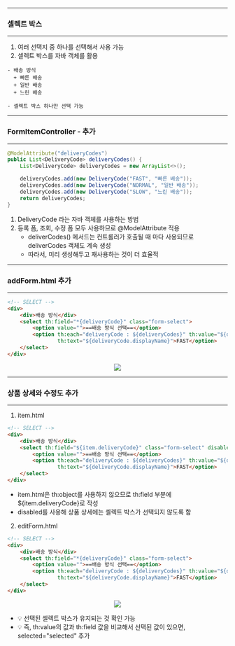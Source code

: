 -----
### 셀렉트 박스
-----
1. 여러 선택지 중 하나를 선택해서 사용 가능
2. 셀렉트 박스를 자바 객체를 활용
```
- 배송 방식
  + 빠른 배송
  + 일반 배송
  + 느린 배송

- 셀렉트 박스 하나만 선택 가능
```

-----
### FormItemController - 추가
-----
```java
@ModelAttribute("deliveryCodes")
public List<DeliveryCode> deliveryCodes() {
    List<DeliveryCode> deliveryCodes = new ArrayList<>();

    deliveryCodes.add(new DeliveryCode("FAST", "빠른 배송"));
    deliveryCodes.add(new DeliveryCode("NORMAL", "일반 배송"));
    deliveryCodes.add(new DeliveryCode("SLOW", "느린 배송"));
    return deliveryCodes;
}
```

1. DeliveryCode 라는 자바 객체를 사용하는 방법
2. 등록 폼, 조회, 수정 폼 모두 사용하므로 @ModelAttribute 적용
   - deliverCodes() 메서드는 컨트롤러가 호출될 때 마다 사용되므로 deliverCodes 객체도 계속 생성
   - 따라서, 미리 생성해두고 재사용하는 것이 더 효율적

-----
### addForm.html 추가
-----
```html
<!-- SELECT -->
<div>
    <div>배송 방식</div>
    <select th:field="*{deliveryCode}" class="form-select">
        <option value="">==배송 방식 선택==</option>
        <option th:each="deliveryCode : ${deliveryCodes}" th:value="${deliveryCode.code}"
                th:text="${deliveryCode.displayName}">FAST</option>
    </select>
</div>
```
<div align="center">
<img src="https://github.com/sooyounghan/Spring/assets/34672301/33858dce-3e93-45b9-b238-5adf54a15d31">
</div>

-----
### 상품 상세와 수정도 추가
-----
1. item.html
```html
<!-- SELECT -->
<div>
    <div>배송 방식</div>
    <select th:field="${item.deliveryCode}" class="form-select" disabled>
        <option value="">==배송 방식 선택==</option>
        <option th:each="deliveryCode : ${deliveryCodes}" th:value="${deliveryCode.code}"
                th:text="${deliveryCode.displayName}">FAST</option>
    </select>
</div>
```
  - item.html은 th:object를 사용하지 않으므로 th:field 부분에 ${item.deliveryCode}로 작성
  - disabled를 사용해 상품 상세에는 셀렉트 박스가 선택되지 않도록 함

2. editForm.html
```html
<!-- SELECT -->
<div>
    <div>배송 방식</div>
    <select th:field="*{deliveryCode}" class="form-select">
        <option value="">==배송 방식 선택==</option>
        <option th:each="deliveryCode : ${deliveryCodes}" th:value="${deliveryCode.code}"
                th:text="${deliveryCode.displayName}">FAST</option>
    </select>
</div>
```

<div align="center">
<img src="https://github.com/sooyounghan/Spring/assets/34672301/2f88cc65-5dc5-4c58-9ab6-41c180c1eb86">
</div>

  - 💡 선택된 셀렉트 박스가 유지되는 것 확인 가능
  - 💡 즉, th:value의 값과 th:field 값을 비교해서 선택된 값이 있으면, selected="selected" 추가


